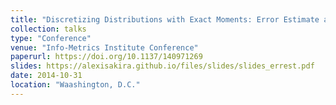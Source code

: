 ```yaml
---
title: "Discretizing Distributions with Exact Moments: Error Estimate and Convergence Analysis"
collection: talks
type: "Conference"
venue: "Info-Metrics Institute Conference"
paperurl: https://doi.org/10.1137/140971269
slides: https://alexisakira.github.io/files/slides/slides_errest.pdf
date: 2014-10-31
location: "Waashington, D.C."
---
```

